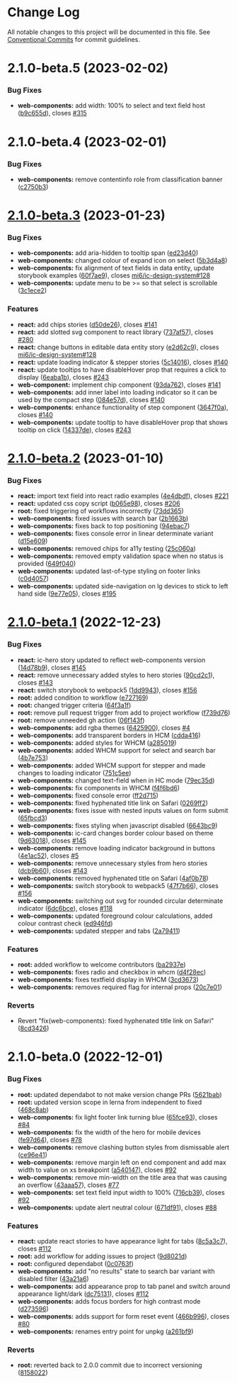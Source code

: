 # Change Log

All notable changes to this project will be documented in this file.
See [Conventional Commits](https://conventionalcommits.org) for commit guidelines.

# 2.1.0-beta.5 (2023-02-02)

### Bug Fixes

- **web-components:** add width: 100% to select and text field host ([b9c655d](https://github.com/mi6/ic-ui-kit/commit/b9c655dacdfc5cad99ff17322f2f353be6637637)), closes [#315](https://github.com/mi6/ic-ui-kit/issues/315)

# 2.1.0-beta.4 (2023-02-01)

### Bug Fixes

- **web-components:** remove contentinfo role from classification banner ([c2750b3](https://github.com/mi6/ic-ui-kit/commit/c2750b34cc03bee4cb7b06d6337904c57b67558a))

# [2.1.0-beta.3](https://github.com/mi6/ic-ui-kit/compare/v2.1.0-beta.2...v2.1.0-beta.3) (2023-01-23)

### Bug Fixes

- **web-components:** add aria-hidden to tooltip span ([ed23d40](https://github.com/mi6/ic-ui-kit/commit/ed23d409d93d34e2d5980690bc8578d5d37ba9b8))
- **web-components:** changed colour of expand icon on select ([5b3d4a8](https://github.com/mi6/ic-ui-kit/commit/5b3d4a86d5d2fc0dfb66ee6a1b5b8100300cfb6e))
- **web-components:** fix alignment of text fields in data entity, update storybook examples ([60f7ae9](https://github.com/mi6/ic-ui-kit/commit/60f7ae9d0c251e74f3c50cf9103a2df47b4720b9)), closes [mi6/ic-design-system#128](https://github.com/mi6/ic-design-system/issues/128)
- **web-components:** update menu to be >= so that select is scrollable ([3c1ece2](https://github.com/mi6/ic-ui-kit/commit/3c1ece289546893509d9d86fad706bdecfbdbf85))

### Features

- **react:** add chips stories ([d50de26](https://github.com/mi6/ic-ui-kit/commit/d50de26babc2306155226f7d0751b8526882b78c)), closes [#141](https://github.com/mi6/ic-ui-kit/issues/141)
- **react:** add slotted svg component to react library ([737af57](https://github.com/mi6/ic-ui-kit/commit/737af577633da55aec8edf18cf40f92234833c96)), closes [#280](https://github.com/mi6/ic-ui-kit/issues/280)
- **react:** change buttons in editable data entity story ([e2d62c9](https://github.com/mi6/ic-ui-kit/commit/e2d62c97ec21a39c6ed13592d4fc32cde2f559f1)), closes [mi6/ic-design-system#128](https://github.com/mi6/ic-design-system/issues/128)
- **react:** update loading indicator & stepper stories ([5c14016](https://github.com/mi6/ic-ui-kit/commit/5c14016dd7fe89b8e2a1936e0e20ffb35b9dedbe)), closes [#140](https://github.com/mi6/ic-ui-kit/issues/140)
- **react:** update tooltips to have disableHover prop that requires a click to display ([6eaba1b](https://github.com/mi6/ic-ui-kit/commit/6eaba1b6d7860c83f685a64eb38c9f6510e50133)), closes [#243](https://github.com/mi6/ic-ui-kit/issues/243)
- **web-component:** implement chip component ([93da762](https://github.com/mi6/ic-ui-kit/commit/93da76203da81b291a90e8fa62fb286da58162cd)), closes [#141](https://github.com/mi6/ic-ui-kit/issues/141)
- **web-components:** add inner label into loading indicator so it can be used by the compact step ([084e57d](https://github.com/mi6/ic-ui-kit/commit/084e57dd287cd10e06105b6b6b931139f6bab791)), closes [#140](https://github.com/mi6/ic-ui-kit/issues/140)
- **web-components:** enhance functionality of step component ([3647f0a](https://github.com/mi6/ic-ui-kit/commit/3647f0ac2b6bfc0923a80d77352f3095e9158b46)), closes [#140](https://github.com/mi6/ic-ui-kit/issues/140)
- **web-components:** update tooltip to have disableHover prop that shows tooltip on click ([14337de](https://github.com/mi6/ic-ui-kit/commit/14337de2f2f9de6652e879dd05672baa97b25be8)), closes [#243](https://github.com/mi6/ic-ui-kit/issues/243)

# [2.1.0-beta.2](https://github.com/mi6/ic-ui-kit/compare/v2.1.0-beta.1...v2.1.0-beta.2) (2023-01-10)

### Bug Fixes

- **react:** import text field into react radio examples ([4e4dbdf](https://github.com/mi6/ic-ui-kit/commit/4e4dbdf2c3176ebee450c10035e6b0d73cd568fa)), closes [#221](https://github.com/mi6/ic-ui-kit/issues/221)
- **react:** updated css copy script ([b065e98](https://github.com/mi6/ic-ui-kit/commit/b065e989c1dd0dbaf8d90d5696970397bfbad7de)), closes [#206](https://github.com/mi6/ic-ui-kit/issues/206)
- **root:** fixed triggering of workflows incorrectly ([73dd365](https://github.com/mi6/ic-ui-kit/commit/73dd36553f84e5ba4f3c9e1f5beb5ba7ceb4da7a))
- **web-components:** fixed issues with search bar ([2b1663b](https://github.com/mi6/ic-ui-kit/commit/2b1663b0f2599d427b5aa57e815b54286be0fbb8))
- **web-components:** fixes back to top positioning ([94ebac7](https://github.com/mi6/ic-ui-kit/commit/94ebac7b9b5b9fe056ff6663429d00f8db678365))
- **web-components:** fixes console error in linear determinate variant ([d15e609](https://github.com/mi6/ic-ui-kit/commit/d15e60960991b382857dc8866ee2340b502b88ef))
- **web-components:** removed chips for a11y testing ([25c060a](https://github.com/mi6/ic-ui-kit/commit/25c060a8ab6fbeeaeebf4d12d91c0930a2c42d28))
- **web-components:** removed empty validation space when no status is provided ([649f040](https://github.com/mi6/ic-ui-kit/commit/649f0408b7bd623c1db1732993404a00d918bddc))
- **web-components:** updated last-of-type styling on footer links ([c0d4057](https://github.com/mi6/ic-ui-kit/commit/c0d40579b025899eaaebaf5bdfc09c9814d4a13b))
- **web-components:** updated side-navigation on lg devices to stick to left hand side ([9e77e05](https://github.com/mi6/ic-ui-kit/commit/9e77e056bdc3806167f3cd90dc13a4407ffeff5b)), closes [#195](https://github.com/mi6/ic-ui-kit/issues/195)

# [2.1.0-beta.1](https://github.com/mi6/ic-ui-kit/compare/v2.1.0-beta.0...v2.1.0-beta.1) (2022-12-23)

### Bug Fixes

- **react:** ic-hero story updated to reflect web-components version ([14d78b9](https://github.com/mi6/ic-ui-kit/commit/14d78b956017287d9909e06c2d252ab372d7a629)), closes [#145](https://github.com/mi6/ic-ui-kit/issues/145)
- **react:** remove unnecessary added styles to hero stories ([90cd2c1](https://github.com/mi6/ic-ui-kit/commit/90cd2c1d822059d18d4f6b540d0999d2e3169001)), closes [#143](https://github.com/mi6/ic-ui-kit/issues/143)
- **react:** switch storybook to webpack5 ([1dd9943](https://github.com/mi6/ic-ui-kit/commit/1dd994378d023cd3157f7ca043be3f02bafa2f29)), closes [#156](https://github.com/mi6/ic-ui-kit/issues/156)
- **root:** added condition to workflow ([e727169](https://github.com/mi6/ic-ui-kit/commit/e72716952e3c436187173e345166dec775ddac02))
- **root:** changed trigger criteria ([64f3a1f](https://github.com/mi6/ic-ui-kit/commit/64f3a1f7d022b135c2023916d83554c6168518f3))
- **root:** remove pull request trigger from add to project workflow ([f739d76](https://github.com/mi6/ic-ui-kit/commit/f739d761168e6b7d1d30370699e3efad2741f120))
- **root:** remove unneeded gh action ([06f143f](https://github.com/mi6/ic-ui-kit/commit/06f143f3ceb225b1de10539a4eaa2debd89a25c2))
- **web-components:** add rgba themes ([6425900](https://github.com/mi6/ic-ui-kit/commit/64259003534964c758be3c4967884b06e4923737)), closes [#4](https://github.com/mi6/ic-ui-kit/issues/4)
- **web-components:** add transparent borders in HCM ([cdda416](https://github.com/mi6/ic-ui-kit/commit/cdda41614a993305bb660dd10139c9d8b2c26543))
- **web-components:** added styles for WHCM ([a285019](https://github.com/mi6/ic-ui-kit/commit/a2850196bd267ed43569bcb849ffb3a95700dc48))
- **web-components:** added WHCM support for select and search bar ([4b7e753](https://github.com/mi6/ic-ui-kit/commit/4b7e753dc1c6174159c955e021611417856d9144))
- **web-components:** added WHCM support for stepper and made changes to loading indicator ([751c5ee](https://github.com/mi6/ic-ui-kit/commit/751c5ee8b088a498c5f635324e0852053c8ff1a4))
- **web-components:** changed text-field when in HC mode ([79ec35d](https://github.com/mi6/ic-ui-kit/commit/79ec35daf51e3ae991e32960c6d04bbc38c0ec39))
- **web-components:** fix components in WHCM ([f4f6bd6](https://github.com/mi6/ic-ui-kit/commit/f4f6bd624f8a752d3b1864335fe07e92f383083e))
- **web-components:** fixed console error ([ff2d715](https://github.com/mi6/ic-ui-kit/commit/ff2d7157e9cdf79ae40b91c569398b96f6c493c0))
- **web-components:** fixed hyphenated title link on Safari ([0269ff2](https://github.com/mi6/ic-ui-kit/commit/0269ff2bcfadc4b92f60dbe409c137cf79b93300))
- **web-components:** fixes issue with nested inputs values on form submit ([65fbcd3](https://github.com/mi6/ic-ui-kit/commit/65fbcd393dfb98d95d553c6158a6bacc83ca417e))
- **web-components:** fixes styling when javascript disabled ([6643bc9](https://github.com/mi6/ic-ui-kit/commit/6643bc941866f68a6eb025990b159eb05e6300af))
- **web-components:** ic-card changes border colour based on theme ([9d63018](https://github.com/mi6/ic-ui-kit/commit/9d6301859a9f75d371ea5e6a1520d14c4daee224)), closes [#145](https://github.com/mi6/ic-ui-kit/issues/145)
- **web-components:** remove loading indicator background in buttons ([4e1ac52](https://github.com/mi6/ic-ui-kit/commit/4e1ac52b5193f68659eaf829496bc26e2f6b634f)), closes [#5](https://github.com/mi6/ic-ui-kit/issues/5)
- **web-components:** remove unnecessary styles from hero stories ([dcb9b60](https://github.com/mi6/ic-ui-kit/commit/dcb9b609c68089fe3721fa3736c537b27a20c6f8)), closes [#143](https://github.com/mi6/ic-ui-kit/issues/143)
- **web-components:** removed hyphenated title on Safari ([4af0b78](https://github.com/mi6/ic-ui-kit/commit/4af0b78b1f2f20c62d802a19898a413fb1f1be95))
- **web-components:** switch storybook to webpack5 ([47f7b66](https://github.com/mi6/ic-ui-kit/commit/47f7b66819922a0468b606411c7e2be5b3693744)), closes [#156](https://github.com/mi6/ic-ui-kit/issues/156)
- **web-components:** switching out svg for rounded circular determinate indicator ([6dc6bce](https://github.com/mi6/ic-ui-kit/commit/6dc6bcee4294cadcb2ba8abc98f4e1dd41efc0c7)), closes [#118](https://github.com/mi6/ic-ui-kit/issues/118)
- **web-components:** updated foreground colour calculations, added colour contrast check ([ed946fd](https://github.com/mi6/ic-ui-kit/commit/ed946fd48ad75277205cfce3e8a7345f74e19ebe))
- **web-components:** updated stepper and tabs ([2a79411](https://github.com/mi6/ic-ui-kit/commit/2a794113b09bb755e71e84dd6fe73010bec55cf0))

### Features

- **root:** added workflow to welcome contributors ([ba2937e](https://github.com/mi6/ic-ui-kit/commit/ba2937e093496a5c42b7555b427db6ee4f2f7d58))
- **web-components:** fixes radio and checkbox in whcm ([d4f28ec](https://github.com/mi6/ic-ui-kit/commit/d4f28ec2a033d8d498a421ec13119354b859a1e3))
- **web-components:** fixes textfield display in WHCM ([3cd3673](https://github.com/mi6/ic-ui-kit/commit/3cd36733de9c13cf05548032961738019a68db61))
- **web-components:** removes required flag for internal props ([20c7e01](https://github.com/mi6/ic-ui-kit/commit/20c7e01d3ceab44739ca7e48768eb0fc68dc271b))

### Reverts

- Revert "fix(web-components): fixed hyphenated title link on Safari" ([8cd3426](https://github.com/mi6/ic-ui-kit/commit/8cd34264624b9b9715d7f9de0e4b5d0996f7b95c))

# 2.1.0-beta.0 (2022-12-01)

### Bug Fixes

- **root:** updated dependabot to not make version change PRs ([5621bab](https://github.com/mi6/ic-ui-kit/commit/5621babc42c1778bd5923d9a2f49ed140576bed4))
- **root:** updated version scope in lerna from independent to fixed ([468c8ab](https://github.com/mi6/ic-ui-kit/commit/468c8abd6c91614a2287e794ea99e14c9e1ea759))
- **web-components:** fix light footer link turning blue ([65fce93](https://github.com/mi6/ic-ui-kit/commit/65fce932261218d29d4c917e04878ada47be5c5d)), closes [#84](https://github.com/mi6/ic-ui-kit/issues/84)
- **web-components:** fix the width of the hero for mobile devices ([fe97d64](https://github.com/mi6/ic-ui-kit/commit/fe97d6496ec659b4addd595a9621b1bd9799858d)), closes [#78](https://github.com/mi6/ic-ui-kit/issues/78)
- **web-components:** remove clashing button styles from dismissable alert ([ce96e41](https://github.com/mi6/ic-ui-kit/commit/ce96e41a79bdb86425700775caf4edcc78d6be18))
- **web-components:** remove margin left on end component and add max width to value on xs breakpoint ([a540147](https://github.com/mi6/ic-ui-kit/commit/a540147f33c5c2f826c7fc70f2076c09b09fe7f0)), closes [#92](https://github.com/mi6/ic-ui-kit/issues/92)
- **web-components:** remove min-width on the title area that was causing an overflow ([43aaa57](https://github.com/mi6/ic-ui-kit/commit/43aaa572104c8c7f030b26bcfce87f006639c714)), closes [#77](https://github.com/mi6/ic-ui-kit/issues/77)
- **web-components:** set text field input width to 100% ([716cb39](https://github.com/mi6/ic-ui-kit/commit/716cb399865f9d819daa3ca4fdbdc190edfa0f84)), closes [#92](https://github.com/mi6/ic-ui-kit/issues/92)
- **web-components:** update alert neutral colour ([671df91](https://github.com/mi6/ic-ui-kit/commit/671df91c20ffc71f2ec66140a52396483523f631)), closes [#88](https://github.com/mi6/ic-ui-kit/issues/88)

### Features

- **react:** update react stories to have appearance light for tabs ([8c5a3c7](https://github.com/mi6/ic-ui-kit/commit/8c5a3c7042561d0c7bb4fb17f0e6114dfd33ef44)), closes [#112](https://github.com/mi6/ic-ui-kit/issues/112)
- **root:** add workflow for adding issues to project ([9d8021d](https://github.com/mi6/ic-ui-kit/commit/9d8021d59555a5679ec9bf20a31026b0e6b0cd89))
- **root:** configured dependabot ([0c0763f](https://github.com/mi6/ic-ui-kit/commit/0c0763ffe0f8090f2e19ed2d8ce774cb88884ba9))
- **web-components:** add "no results" state to search bar variant with disabled filter ([43a21a6](https://github.com/mi6/ic-ui-kit/commit/43a21a6f16fbcbc856e3ac659cecec1597fd6f72))
- **web-components:** add appearance prop to tab panel and switch around appearance light/dark ([dc75131](https://github.com/mi6/ic-ui-kit/commit/dc75131e23ea9e19f447ed7272ab2c0b1f698fa5)), closes [#112](https://github.com/mi6/ic-ui-kit/issues/112)
- **web-components:** adds focus borders for high contrast mode ([d273596](https://github.com/mi6/ic-ui-kit/commit/d27359627724d2a6b9f585f861c2278b50af69a1))
- **web-components:** adds support for form reset event ([466b996](https://github.com/mi6/ic-ui-kit/commit/466b996071f9a6a1dc41f78a964c7960fe73b5a6)), closes [#80](https://github.com/mi6/ic-ui-kit/issues/80)
- **web-components:** renames entry point for unpkg ([a261bf9](https://github.com/mi6/ic-ui-kit/commit/a261bf9fcb6104312adafd1c9ed32e27c57b5d5a))

### Reverts

- **root:** reverted back to 2.0.0 commit due to incorrect versioning ([8158022](https://github.com/mi6/ic-ui-kit/commit/815802237072a694d76de9f2c7e1fdb743e673b7))
